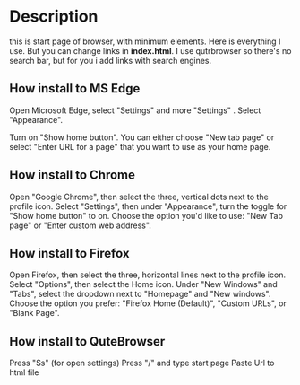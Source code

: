 # Description
this is start page of browser, with minimum elements. Here is everything I use.
But you can change links in **index.html**.
I use qutrbrowser so there's no search bar, but for you i add links with search engines.


## How install to MS Edge
Open Microsoft Edge, select "Settings" and more "Settings" .
Select "Appearance".

Turn on "Show home button".
You can either choose "New tab page" or select "Enter URL for a page" that you want to use as your home page.

## How install to Chrome
Open "Google Chrome", then select the three, vertical dots next to the profile icon.
Select "Settings", then under "Appearance", turn the toggle for "Show home button" to on.
Choose the option you'd like to use: "New Tab page" or "Enter custom web address".

## How install to Firefox
Open Firefox, then select the three, horizontal lines next to the profile icon.
Select "Options", then select the Home icon.
Under "New Windows" and "Tabs", select the dropdown next to "Homepage" and "New windows".
Choose the option you prefer: "Firefox Home (Default)", "Custom URLs", or "Blank Page".

## How install to QuteBrowser
Press "Ss" (for open settings)
Press "/" and type start page
Paste Url to html file
